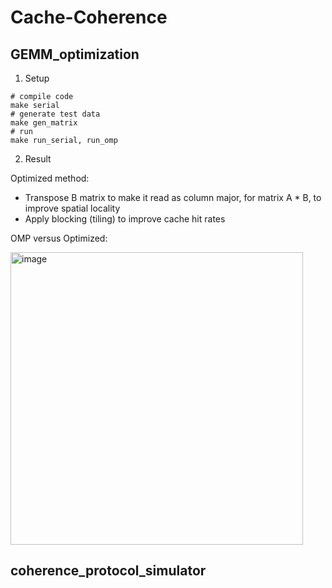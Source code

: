 # Cache-Coherence
## GEMM_optimization
1. Setup
```
# compile code
make serial
# generate test data
make gen_matrix
# run
make run_serial, run_omp
```
2. Result

Optimized method:
* Transpose B matrix to make it read as column major, for matrix A * B, to improve spatial locality
* Apply blocking (tiling) to improve cache hit rates

OMP versus Optimized:

<img width="468" alt="image" src="https://github.com/123standup/Cache-Coherence/assets/59056739/151a309e-14dd-48b2-8ccf-07a2d0f4617a">



## coherence_protocol_simulator
